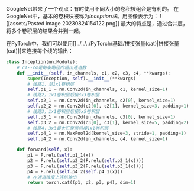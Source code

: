 GoogleNet带来了一个观点：有时使用不同大小的卷积核组合是有利的。
在GoogleNet中，基本的卷积块被称为*Inception块*。用图像表示为：
![[assets/Pasted image 20230824154122.png]]
最大的特点是，通过合并层，将多个卷积层的结果合并到一起。

在PyTorch中，我们可以使用[[../../../PyTorch/基础/拼接张量(cat)|拼接张量(cat)]]来连接每个线的输出：
```python
class Inception(nn.Module):
    # c1--c4是每条路径的输出通道数
    def __init__(self, in_channels, c1, c2, c3, c4, **kwargs):
        super(Inception, self).__init__(**kwargs)
        # 线路1，单1x1卷积层
        self.p1_1 = nn.Conv2d(in_channels, c1, kernel_size=1)
        # 线路2，1x1卷积层后接3x3卷积层
        self.p2_1 = nn.Conv2d(in_channels, c2[0], kernel_size=1)
        self.p2_2 = nn.Conv2d(c2[0], c2[1], kernel_size=3, padding=1)
        # 线路3，1x1卷积层后接5x5卷积层
        self.p3_1 = nn.Conv2d(in_channels, c3[0], kernel_size=1)
        self.p3_2 = nn.Conv2d(c3[0], c3[1], kernel_size=5, padding=2)
        # 线路4，3x3最大汇聚层后接1x1卷积层
        self.p4_1 = nn.MaxPool2d(kernel_size=3, stride=1, padding=1)
        self.p4_2 = nn.Conv2d(in_channels, c4, kernel_size=1)

    def forward(self, x):
        p1 = F.relu(self.p1_1(x))
        p2 = F.relu(self.p2_2(F.relu(self.p2_1(x))))
        p3 = F.relu(self.p3_2(F.relu(self.p3_1(x))))
        p4 = F.relu(self.p4_2(self.p4_1(x)))
        # 在通道维度上连结输出
        return torch.cat((p1, p2, p3, p4), dim=1)
```